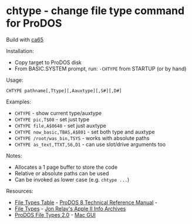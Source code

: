 # chtype - change file type command for ProDOS

Build with [ca65](https://cc65.github.io/doc/ca65.html)

Installation:
* Copy target to ProDOS disk
* From BASIC.SYSTEM prompt, run: `-CHTYPE` from STARTUP (or by hand)

Usage:
```
CHTYPE pathname[,Ttype][,Aauxtype][,S#][,D#]
```

Examples:
* `CHTYPE` - show current type/auxtype
* `CHTYPE pic,T$08` - set just type
* `CHTYPE file,A$0640` - set just auxtype
* `CHTYPE now_basic,TBAS,A$801` - set both type and auxtype
* `CHTYPE /root/was_bin,TSYS` - works with absolute paths
* `CHTYPE as_text,TTXT,S6,D1` - can use slot/drive arguments too

Notes:
* Allocates a 1 page buffer to store the code
* Relative or absolute paths can be used
* Can be invoked as lower case (e.g. `chtype ...`)

Resources:
* [File Types Table](http://www.easy68k.com/paulrsm/6502/PDOS8TRM.HTM#B-1T) - [ProDOS 8 Technical Reference Manual](http://www.easy68k.com/paulrsm/6502/PDOS8TRM.HTM) -
* [File Types](https://www.kreativekorp.com/miscpages/a2info/filetypes.shtml) - [Jon Relay's Apple II Info Archives](https://www.kreativekorp.com/miscpages/a2info/)
* [ProDOS File Types 2.0](https://macgui.com/kb/article/116) - [Mac GUI](https://macgui.com)

